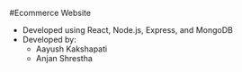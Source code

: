 #Ecommerce Website

- Developed using React, Node.js, Express, and MongoDB
- Developed by:
  - Aayush Kakshapati
  - Anjan Shrestha
